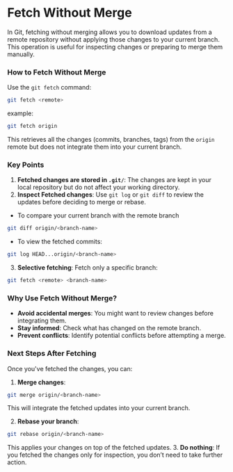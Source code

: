 # Fetch Without Merge
In Git, fetching without merging allows you to download updates from a remote repository without applying those changes to your current branch. This operation is useful for inspecting changes or preparing to merge them manually.

### How to Fetch Without Merge
Use the `git fetch` command:
```bash
git fetch <remote>
```
example:
```bash
git fetch origin
```

This retrieves all the changes (commits, branches, tags) from the `origin` remote but does not integrate them into your current branch.

### Key Points
1. **Fetched changes are stored in `.git/`**: The changes are kept in your local repository but do not affect your working directory.
2. **Inspect Fetched changes**: Use `git log` or `git diff` to review the updates before deciding to merge or rebase.
- To compare your current branch with the remote branch
```bash
git diff origin/<branch-name>
```
 - To view the fetched commits:
```bash
git log HEAD...origin/<branch-name>
```
3. **Selective fetching**: Fetch only a specific branch:
```bash
git fetch <remote> <branch-name>
```

### **Why Use Fetch Without Merge?**
- **Avoid accidental merges**: You might want to review changes before integrating them.
- **Stay informed**: Check what has changed on the remote branch.
- **Prevent conflicts**: Identify potential conflicts before attempting a merge.

### **Next Steps After Fetching**
Once you've fetched the changes, you can:
1. **Merge changes**:
```bash
git merge origin/<branch-name>
```
This will integrate the fetched updates into your current branch.

2. **Rebase your branch**:
```bash
git rebase origin/<branch-name>
```
This applies your changes on top of the fetched updates.
3. **Do nothing**: If you fetched the changes only for inspection, you don’t need to take further action.
